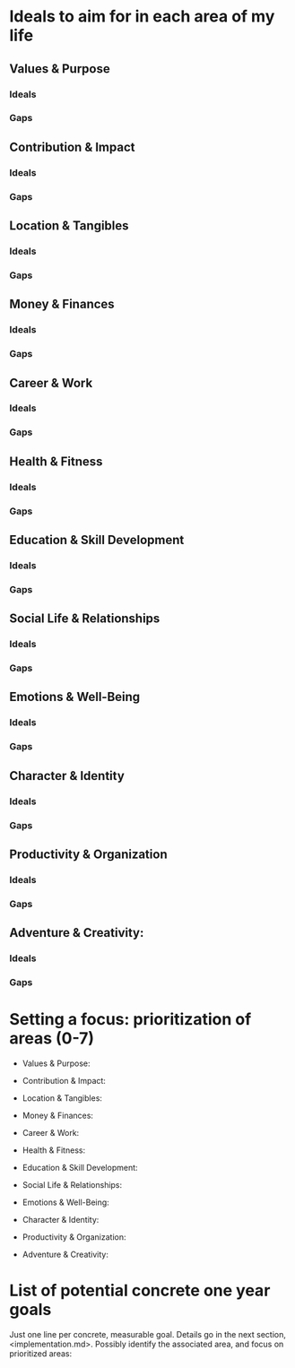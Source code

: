 # Ideals to aim for in each area of my life

## Values & Purpose

### Ideals


### Gaps


## Contribution & Impact

### Ideals


### Gaps


## Location & Tangibles

### Ideals


### Gaps


## Money & Finances

### Ideals


### Gaps


## Career & Work

### Ideals


### Gaps


## Health & Fitness

### Ideals


### Gaps


## Education & Skill Development

### Ideals


### Gaps


## Social Life & Relationships

### Ideals


### Gaps


## Emotions & Well-Being

### Ideals


### Gaps


## Character & Identity

### Ideals


### Gaps


## Productivity & Organization

### Ideals


### Gaps


## Adventure & Creativity:

### Ideals


### Gaps


# Setting a focus: prioritization of areas (0-7)

* Values & Purpose:

* Contribution & Impact:

* Location & Tangibles:

* Money & Finances:

* Career & Work:

* Health & Fitness:

* Education & Skill Development:

* Social Life & Relationships:

* Emotions & Well-Being:

* Character & Identity:

* Productivity & Organization:

* Adventure & Creativity:


# List of potential concrete one year goals

Just one line per concrete, measurable goal. Details go in the next section,
<implementation.md>. Possibly identify the associated area, and focus on
prioritized areas:
